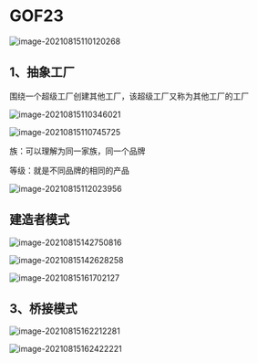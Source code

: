 # GOF23

![image-20210815110120268](C:\Users\dell\AppData\Roaming\Typora\typora-user-images\image-20210815110120268.png)

## 1、抽象工厂

围绕一个超级工厂创建其他工厂，该超级工厂又称为其他工厂的工厂

![image-20210815110346021](C:\Users\dell\AppData\Roaming\Typora\typora-user-images\image-20210815110346021.png)

![image-20210815110745725](C:\Users\dell\AppData\Roaming\Typora\typora-user-images\image-20210815110745725.png)

族：可以理解为同一家族，同一个品牌

等级：就是不同品牌的相同的产品

![image-20210815112023956](C:\Users\dell\AppData\Roaming\Typora\typora-user-images\image-20210815112023956.png)

## 建造者模式

![image-20210815142750816](C:\Users\dell\AppData\Roaming\Typora\typora-user-images\image-20210815142750816.png)

![image-20210815142628258](C:\Users\dell\AppData\Roaming\Typora\typora-user-images\image-20210815142628258.png)

![image-20210815161702127](C:\Users\dell\AppData\Roaming\Typora\typora-user-images\image-20210815161702127.png)

## 3、桥接模式

![image-20210815162212281](C:\Users\dell\AppData\Roaming\Typora\typora-user-images\image-20210815162212281.png)

![image-20210815162422221](C:\Users\dell\AppData\Roaming\Typora\typora-user-images\image-20210815162422221.png)